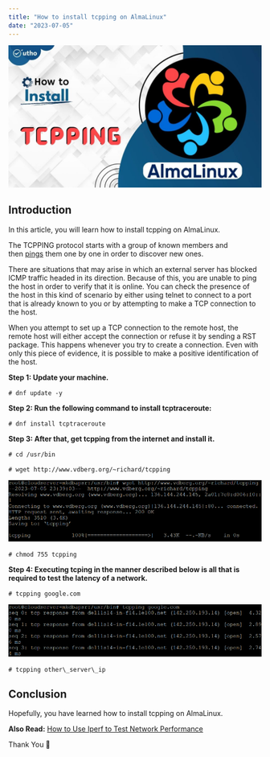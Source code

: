 ```yaml
---
title: "How to install tcpping on AlmaLinux"
date: "2023-07-05"
---
```


![How to install tcpping on AlmaLinux](images/How-to-install-tcpping-on-AlmaLinux-1-1024x576.jpg)

## Introduction

In this article, you will learn how to install tcpping on AlmaLinux.

The TCPPING protocol starts with a group of known members and then [pings](https://en.wikipedia.org/wiki/Ping_(networking_utility)) them one by one in order to discover new ones.

There are situations that may arise in which an external server has blocked ICMP traffic headed in its direction. Because of this, you are unable to ping the host in order to verify that it is online. You can check the presence of the host in this kind of scenario by either using telnet to connect to a port that is already known to you or by attempting to make a TCP connection to the host.

When you attempt to set up a TCP connection to the remote host, the remote host will either accept the connection or refuse it by sending a RST package. This happens whenever you try to create a connection. Even with only this piece of evidence, it is possible to make a positive identification of the host.

**Step 1: Update your machine.**

```
# dnf update -y

```

**Step 2: Run the following command to install tcptraceroute:**

```
# dnf install tcptraceroute

```

**Step 3: After that, get tcpping from the internet and install it.**

```
# cd /usr/bin

```

```
# wget http://www.vdberg.org/~richard/tcpping

```

![install tcpping on AlmaLinux](images/image-1200.png)

```
# chmod 755 tcpping

```

**Step 4: Executing tcping in the manner described below is all that is required to test the latency of a network.**

```
# tcpping google.com

```

![How to install tcpping on AlmaLinux](images/image-1199.png)

```
# tcpping other\_server\_ip

```

## Conclusion

Hopefully, you have learned how to install tcpping on AlmaLinux.

**Also Read:** [How to Use Iperf to Test Network Performance](https://utho.com/docs/tutorial/how-to-use-iperf-to-test-network-performance/)

Thank You 🙂
